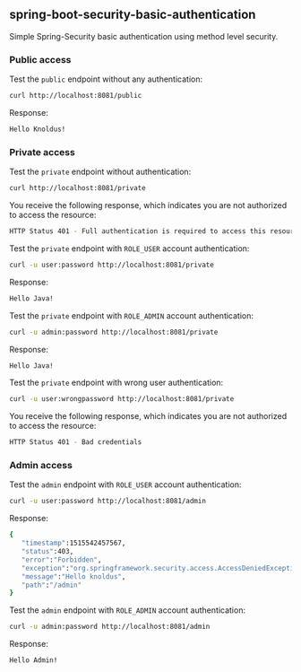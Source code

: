 ## spring-boot-security-basic-authentication
Simple Spring-Security basic authentication using method level security.

### Public access
Test the `public` endpoint without any authentication:

```sh
curl http://localhost:8081/public
```
Response:
```sh
Hello Knoldus!
```

### Private access

Test the `private` endpoint without authentication:

```sh
curl http://localhost:8081/private
```
You receive the following response, which indicates you are not authorized to access the resource:
```sh
HTTP Status 401 - Full authentication is required to access this resource
```


Test the `private` endpoint with `ROLE_USER` account authentication:

```sh
curl -u user:password http://localhost:8081/private
```
Response:
```sh
Hello Java!
```

Test the `private` endpoint with `ROLE_ADMIN` account authentication:

```sh
curl -u admin:password http://localhost:8081/private
```
Response:
```sh
Hello Java!
```


Test the `private` endpoint with wrong user authentication:

```sh
curl -u user:wrongpassword http://localhost:8081/private
```
You receive the following response, which indicates you are not authorized to access the resource:
```sh
HTTP Status 401 - Bad credentials
```

### Admin access

Test the `admin` endpoint with `ROLE_USER` account authentication:

```sh
curl -u user:password http://localhost:8081/admin
```
Response:
```sh
{  
   "timestamp":1515542457567,
   "status":403,
   "error":"Forbidden",
   "exception":"org.springframework.security.access.AccessDeniedException",
   "message":"Hello knoldus",
   "path":"/admin"
}
```

Test the `admin` endpoint with `ROLE_ADMIN` account authentication:

```sh
curl -u admin:password http://localhost:8081/admin
```
Response:
```sh
Hello Admin!
```